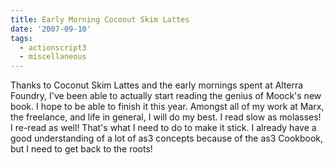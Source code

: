 ```yaml
---
title: Early Morning Coconut Skim Lattes
date: '2007-09-10'
tags:
  - actionscript3
  - miscellaneous
---
```


Thanks to Coconut Skim Lattes and the early mornings spent at Alterra Foundry, I've been able to actually start reading the genius of Moock's new book. I hope to be able to finish it this year. Amongst all of my work at Marx, the freelance, and life in general, I will do my best. I read slow as molasses! I re-read as well! That's what I need to do to make it stick. I already have a good understanding of a lot of as3 concepts because of the as3 Cookbook, but I need to get back to the roots!
